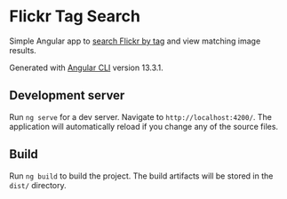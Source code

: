 # Flickr Tag Search

Simple Angular app to [search Flickr by tag](https://www.flickr.com/services/feeds/docs/photos_public) and view matching image results.

Generated with [Angular CLI](https://github.com/angular/angular-cli) version 13.3.1.

## Development server

Run `ng serve` for a dev server. Navigate to `http://localhost:4200/`. The application will automatically reload if you change any of the source files.

## Build

Run `ng build` to build the project. The build artifacts will be stored in the `dist/` directory.
